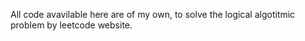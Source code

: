 All code avavilable here are of my own, to solve the logical algotitmic problem by leetcode website.
